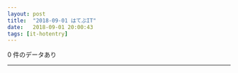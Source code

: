 ```yaml
---
layout: post
title:  "2018-09-01 はてぶIT"
date:   2018-09-01 20:00:43
tags: [it-hotentry]
---
```

0 件のデータあり

<hr>
